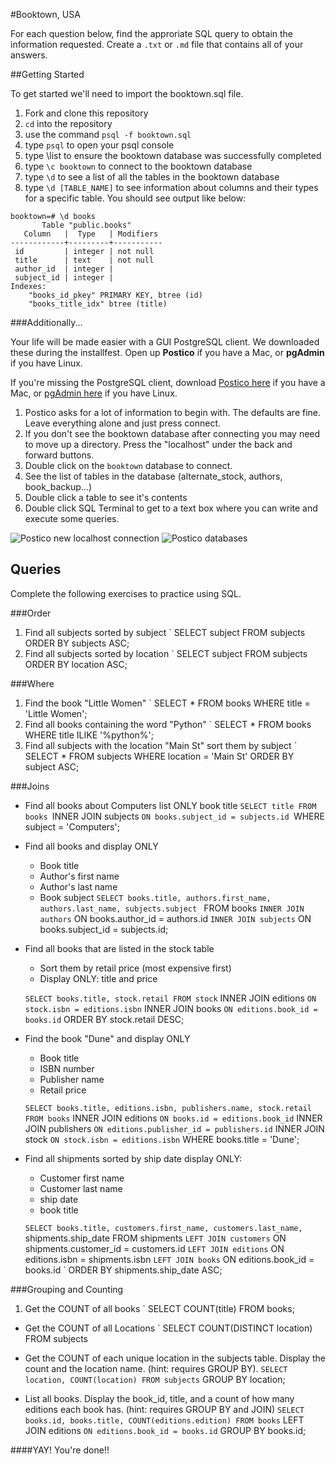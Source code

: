 #Booktown, USA

For each question below, find the approriate SQL query to obtain the information requested. Create a `.txt` or `.md` file that contains all of your answers.

##Getting Started

To get started we'll need to import the booktown.sql file.

1. Fork and clone this repository
2. `cd` into the repository
3. use the command `psql -f booktown.sql`
4. type `psql` to open your psql console
5. type \list to ensure the booktown database was successfully completed
6. type `\c booktown` to connect to the booktown database
7. type `\d` to see a list of all the tables in the booktown database
8. type `\d [TABLE_NAME]` to see information about columns and their types for a specific table. You should see output like below:

```
booktown=# \d books
       Table "public.books"
   Column   |  Type   | Modifiers 
------------+---------+-----------
 id         | integer | not null
 title      | text    | not null
 author_id  | integer | 
 subject_id | integer | 
Indexes:
    "books_id_pkey" PRIMARY KEY, btree (id)
    "books_title_idx" btree (title)
```

###Additionally...

Your life will be made easier with a GUI PostgreSQL client. We downloaded these during the installfest. Open up **Postico** if you have a Mac, or **pgAdmin** if you have Linux.

If you're missing the PostgreSQL client, download [Postico here](https://eggerapps.at/postico/) if you have a Mac, or [pgAdmin here](http://www.pgadmin.org/) if you have Linux.

1. Postico asks for a lot of information to begin with. The defaults are fine. Leave everything alone and just press connect.
2. If you don't see the booktown database after connecting you may need to move up a directory. Press the "localhost" under the back and forward buttons.
3. Double click on the `booktown` database to connect.
4. See the list of tables in the database (alternate_stock, authors, book_backup...)
5. Double click a table to see it's contents
6. Double click SQL Terminal to get to a text box where you can write and execute some queries.

![Postico new localhost connection](images/postico/00-postico-localhost-connection.jpg)
![Postico databases](images/postico/01-postico-databases.jpg)

## Queries

Complete the following exercises to practice using SQL.

###Order
1. Find all subjects sorted by subject
  ` SELECT subject FROM subjects ORDER BY subjects ASC;
2. Find all subjects sorted by location
  ` SELECT subject FROM subjects ORDER BY location ASC;

###Where
1. Find the book "Little Women"
  ` SELECT * FROM books WHERE title = 'Little Women';
2. Find all books containing the word "Python"
  ` SELECT * FROM books WHERE title ILIKE '%python%';
3. Find all subjects with the location "Main St" sort them by subject
  ` SELECT * FROM subjects WHERE location = 'Main St' ORDER BY subject ASC;


###Joins

* Find all books about Computers list ONLY book title
  `SELECT title FROM books
  `INNER JOIN subjects
  `ON books.subject_id = subjects.id
  `WHERE subject = 'Computers';

* Find all books and display ONLY
	* Book title
	* Author's first name
	* Author's last name
	* Book subject
    ` SELECT books.title, authors.first_name, authors.last_name, subjects.subject 
    ` FROM books
    ` INNER JOIN authors
    ` ON books.author_id = authors.id
    ` INNER JOIN subjects
    ` ON books.subject_id = subjects.id;
* Find all books that are listed in the stock table
	* Sort them by retail price (most expensive first)
	* Display ONLY: title and price

    ` SELECT books.title, stock.retail FROM stock
    ` INNER JOIN editions
    ` ON stock.isbn = editions.isbn
    ` INNER JOIN books
    ` ON editions.book_id = books.id
    ` ORDER BY stock.retail DESC;

* Find the book "Dune" and display ONLY
	* Book title
	* ISBN number
	* Publisher name
	* Retail price

    ` SELECT books.title, editions.isbn, publishers.name, stock.retail FROM books
    ` INNER JOIN editions
    ` ON books.id = editions.book_id
    ` INNER JOIN publishers
    ` ON editions.publisher_id = publishers.id
    ` INNER JOIN stock
    ` ON stock.isbn = editions.isbn
    ` WHERE books.title = 'Dune';

* Find all shipments sorted by ship date display ONLY:
	* Customer first name
	* Customer last name
	* ship date
	* book title

    ` SELECT books.title, customers.first_name, customers.last_name, 
    ` shipments.ship_date FROM shipments
    ` LEFT JOIN customers
    ` ON shipments.customer_id = customers.id
    ` LEFT JOIN editions
    ` ON editions.isbn = shipments.isbn
    ` LEFT JOIN books
    ` ON editions.book_id = books.id
    ` ORDER BY shipments.ship_date ASC;

###Grouping and Counting

1. Get the COUNT of all books
  ` SELECT COUNT(title) FROM books;
* Get the COUNT of all Locations
  ` SELECT COUNT(DISTINCT location) FROM subjects
* Get the COUNT of each unique location in the subjects table. Display the count and the location name. (hint: requires GROUP BY).
  ` SELECT location, COUNT(location) FROM subjects
  ` GROUP BY location;

* List all books. Display the book_id, title, and a count of how many editions each book has. (hint: requires GROUP BY and JOIN)
  ` SELECT books.id, books.title, COUNT(editions.edition) FROM books
  ` LEFT JOIN editions
  ` ON editions.book_id = books.id
  ` GROUP BY books.id;

####YAY! You're done!!
